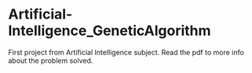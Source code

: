# Artificial-Intelligence_GeneticAlgorithm
First project from Artificial Intelligence subject. Read the pdf to more info about the problem solved.
